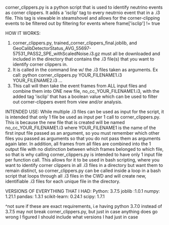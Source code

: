 corner_clippers.py is a python script that is used to identify neutrino events as corner clippers. It adds a 'isclip' tag to every neutrnio event that in a .i3 file.
This tag is viewable in steamshovel and allows for the corner-clipping events to be filtered out by filtering for events where frame['isclip'] != true

HOW IT WORKS:
1) corner_clippers.py, trained_corner_clippers_final.joblib, and GeoCalibDetectorStatus_AVG_55697-57531_PASS2_SPE_withScaledNoise.i3.gz must all be downloaded and included in the
directory that contains the .i3 file(s) that you want to identify corner clippers in.
2) It is called in the command line w/ the .i3 files taken as arguments. Ex call: python corner_clippers.py YOUR_FILENAME1.i3 YOUR_FILENAME2.i3 ...
3) This call will then take the event frames from ALL input files and combine them into ONE new file, no_cc_YOUR_FILENAME1.i3, with the added tag 'isclip' that has a boolean value
which can be used to filter out corner-clippers event from view and/or analysis.

INTENDED USE:
While multiple .i3 files can be used as input for the script, it is intended that only 1 file be used as input per 1 call to corner_clippers.py. This is because the new file that
is created will be named no_cc_YOUR_FILENAME1.i3 where YOUR_FILENAME1 is the name of the first input file passed as an argument, so you must remember which other files you passed
as arguments so that you do not pass them as arguments again later. In addition, all frames from all files are combined into the 1 output file with no distinction between which
frames belonged to which file, so that is why calling corner_clippers.py is intended to have only 1 input file per function call. This allows for it to be used in bash scripting,
where you want to identify corner clippers in all .i3 files in a directory but want them to remain distinct, so corner_clippers.py can be called inside a loop in a bash script
that loops through all .i3 files in the CWD and will create new, identifiable .i3 files for each unique file in the directory.

VERSIONS OF EVERYTHING THAT I HAD:
Python: 3.7.5
joblib :1.0.1
numpy: 1.21.1
pandas: 1.3.1
scikit-learn: 0.24.1
scipy: 1.7.1

^not sure if these are exact requirements, i.e having python 3.7.0 instead of 3.7.5 may not break corner_clippers.py, but just in case anything does go wrong I figured I should
include what versions I had just in case

